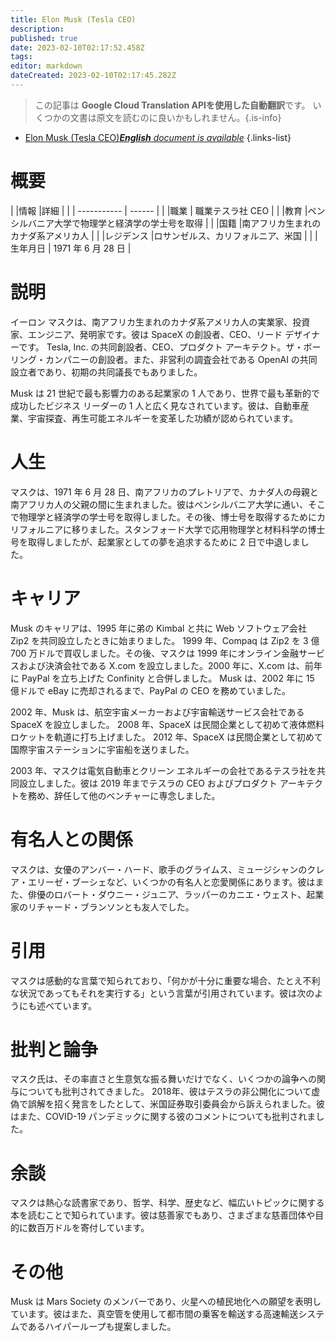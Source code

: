 ```yaml
---
title: Elon Musk (Tesla CEO)
description: 
published: true
date: 2023-02-10T02:17:52.458Z
tags: 
editor: markdown
dateCreated: 2023-02-10T02:17:45.282Z
---
```


> この記事は **Google Cloud Translation APIを使用した自動翻訳**です。
いくつかの文書は原文を読むのに良いかもしれません。{.is-info}



- [Elon Musk (Tesla CEO)***English** document is available*](/en/Knowledge-base/Dictionary/Person/elon-musk-tesla-ceo)
{.links-list}


# 概要

| |情報 |詳細 |
| | ----------- | ------ |
| |職業 | 職業テスラ社 CEO |
| |教育 |ペンシルバニア大学で物理学と経済学の学士号を取得 |
| |国籍 |南アフリカ生まれのカナダ系アメリカ人 |
| |レジデンス |ロサンゼルス、カリフォルニア、米国 |
| |生年月日 | 1971 年 6 月 28 日 |

# 説明

イーロン マスクは、南アフリカ生まれのカナダ系アメリカ人の実業家、投資家、エンジニア、発明家です。彼は SpaceX の創設者、CEO、リード デザイナーです。 Tesla, Inc. の共同創設者、CEO、プロダクト アーキテクト。ザ・ボーリング・カンパニーの創設者。また、非営利の調査会社である OpenAI の共同設立者であり、初期の共同議長でもありました。

Musk は 21 世紀で最も影響力のある起業家の 1 人であり、世界で最も革新的で成功したビジネス リーダーの 1 人と広く見なされています。彼は、自動車産業、宇宙探査、再生可能エネルギーを変革した功績が認められています。

# 人生

マスクは、1971 年 6 月 28 日、南アフリカのプレトリアで、カナダ人の母親と南アフリカ人の父親の間に生まれました。彼はペンシルバニア大学に通い、そこで物理学と経済学の学士号を取得しました。その後、博士号を取得するためにカリフォルニアに移りました。スタンフォード大学で応用物理学と材料科学の博士号を取得しましたが、起業家としての夢を追求するために 2 日で中退しました。

# キャリア

Musk のキャリアは、1995 年に弟の Kimbal と共に Web ソフトウェア会社 Zip2 を共同設立したときに始まりました。 1999 年、Compaq は Zip2 を 3 億 700 万ドルで買収しました。その後、マスクは 1999 年にオンライン金融サービスおよび決済会社である X.com を設立しました。2000 年に、X.com は、前年に PayPal を立ち上げた Confinity と合併しました。 Musk は、2002 年に 15 億ドルで eBay に売却されるまで、PayPal の CEO を務めていました。

2002 年、Musk は、航空宇宙メーカーおよび宇宙輸送サービス会社である SpaceX を設立しました。 2008 年、SpaceX は民間企業として初めて液体燃料ロケットを軌道に打ち上げました。 2012 年、SpaceX は民間企業として初めて国際宇宙ステーションに宇宙船を送りました。

2003 年、マスクは電気自動車とクリーン エネルギーの会社であるテスラ社を共同設立しました。彼は 2019 年までテスラの CEO およびプロダクト アーキテクトを務め、辞任して他のベンチャーに専念しました。

# 有名人との関係

マスクは、女優のアンバー・ハード、歌手のグライムス、ミュージシャンのクレア・エリーゼ・ブーシェなど、いくつかの有名人と恋愛関係にあります。彼はまた、俳優のロバート・ダウニー・ジュニア、ラッパーのカニエ・ウェスト、起業家のリチャード・ブランソンとも友人でした。

# 引用

マスクは感動的な言葉で知られており、「何かが十分に重要な場合、たとえ不利な状況であってもそれを実行する」という言葉が引用されています。彼は次のようにも述べています。

# 批判と論争

マスク氏は、その率直さと生意気な振る舞いだけでなく、いくつかの論争への関与についても批判されてきました。 2018年、彼はテスラの非公開化について虚偽で誤解を招く発言をしたとして、米国証券取引委員会から訴えられました。彼はまた、COVID-19 パンデミックに関する彼のコメントについても批判されました。

# 余談

マスクは熱心な読書家であり、哲学、科学、歴史など、幅広いトピックに関する本を読むことで知られています。彼は慈善家でもあり、さまざまな慈善団体や目的に数百万ドルを寄付しています。

# その他

Musk は Mars Society のメンバーであり、火星への植民地化への願望を表明しています。彼はまた、真空管を使用して都市間の乗客を輸送する高速輸送システムであるハイパーループも提案しました。